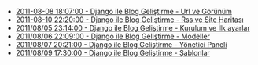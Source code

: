 <!--
.. title: Bu kategorideki yazılar
.. date: 2013-10-19 15:13
.. slug: index
-->

 * [2011-08-08 18:07:00 - Django ile Blog Geliştirme - Url ve Görünüm](url-mapping-ve-views.html)
 * [2011-08-10 22:20:00 - Django ile Blog Geliştirme - Rss ve Site Haritası](sitemap-rss.html)
 * [2011/08/05 23:14:00 - Django ile Blog Geliştirme - Kurulum ve İlk ayarlar](kurulum-ve-ilk-ayarlar.html)
 * [2011/08/06 22:09:00 - Django ile Blog Geliştirme - Modeller](uygulama-modeller.html)
 * [2011/08/07 20:21:00 - Django ile Blog Geliştirme - Yönetici Paneli](yonetici-paneli.html)
 * [2011/08/09 17:30:00 - Django ile Blog Geliştirme - Şablonlar](template.html)
